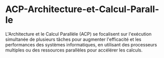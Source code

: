# ACP-Architecture-et-Calcul-Parall-le
L'Architecture et le Calcul Parallèle (ACP) se focalisent sur l'exécution simultanée de plusieurs tâches pour augmenter l'efficacité et les performances des systèmes informatiques, en utilisant des processeurs multiples ou des ressources parallèles pour accélérer les calculs.
